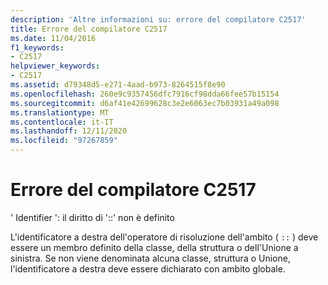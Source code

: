 ```yaml
---
description: 'Altre informazioni su: errore del compilatore C2517'
title: Errore del compilatore C2517
ms.date: 11/04/2016
f1_keywords:
- C2517
helpviewer_keywords:
- C2517
ms.assetid: d79348d5-e271-4aad-b973-8264515f8e90
ms.openlocfilehash: 260e9c9357456dfc7916cf98dda66fee57b15154
ms.sourcegitcommit: d6af41e42699628c3e2e6063ec7b03931a49a098
ms.translationtype: MT
ms.contentlocale: it-IT
ms.lasthandoff: 12/11/2020
ms.locfileid: "97267859"
---
```

# <a name="compiler-error-c2517"></a>Errore del compilatore C2517

' Identifier ': il diritto di '::' non è definito

L'identificatore a destra dell'operatore di risoluzione dell'ambito ( `::` ) deve essere un membro definito della classe, della struttura o dell'Unione a sinistra. Se non viene denominata alcuna classe, struttura o Unione, l'identificatore a destra deve essere dichiarato con ambito globale.
